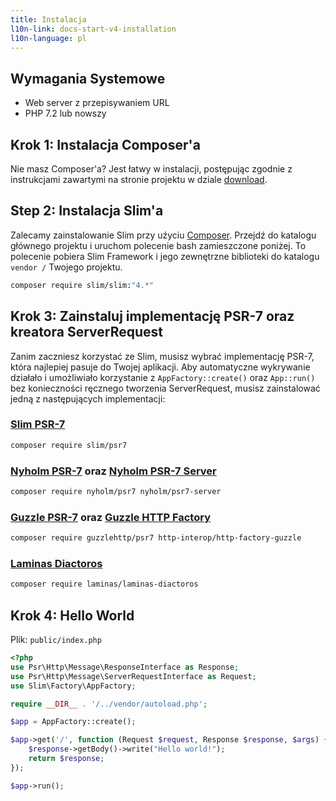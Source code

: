 ```yaml
---
title: Instalacja
l10n-link: docs-start-v4-installation
l10n-language: pl
---
```


## Wymagania Systemowe

* Web server z przepisywaniem URL
* PHP 7.2 lub nowszy

## Krok 1: Instalacja Composer'a

Nie masz Composer'a? Jest &#322;atwy w instalacji, post&#281;puj&#261;c zgodnie z instrukcjami zawartymi na stronie projektu w dziale [download](https://getcomposer.org/download/).

## Step 2: Instalacja Slim'a

Zalecamy zainstalowanie Slim przy u&#378;yciu [Composer](https://getcomposer.org/).
Przejd&#378; do katalogu g&#322;&#243;wnego projektu i uruchom polecenie bash
zamieszczone poni&#380;ej. To polecenie pobiera Slim Framework i jego zewn&#281;trzne biblioteki 
do katalogu `vendor /` Twojego projektu.

```bash
composer require slim/slim:"4.*"
```

## Krok 3: Zainstaluj implementacj&#281; PSR-7 oraz kreatora ServerRequest

Zanim zaczniesz korzysta&#263; ze Slim, musisz wybra&#263; implementacj&#281; PSR-7, kt&#243;ra najlepiej pasuje do Twojej aplikacji.
Aby automatyczne wykrywanie dzia&#322;a&#322;o i umo&#380;liwia&#322;o korzystanie z `AppFactory::create()` oraz `App::run()`
bez konieczno&#347;ci r&#281;cznego tworzenia ServerRequest, musisz zainstalowa&#263; jedn&#261; z nast&#281;puj&#261;cych implementacji:

### [Slim PSR-7](https://github.com/slimphp/Slim-Psr7)
```bash
composer require slim/psr7
```

### [Nyholm PSR-7](https://github.com/Nyholm/psr7) oraz [Nyholm PSR-7 Server](https://github.com/Nyholm/psr7-server)
```bash
composer require nyholm/psr7 nyholm/psr7-server
```

### [Guzzle PSR-7](https://github.com/guzzle/psr7) oraz [Guzzle HTTP Factory](https://github.com/http-interop/http-factory-guzzle)
```bash
composer require guzzlehttp/psr7 http-interop/http-factory-guzzle
```

### [Laminas Diactoros](https://github.com/laminas/laminas-diactoros)
```bash
composer require laminas/laminas-diactoros
```

## Krok 4: Hello World

Plik: `public/index.php`

```php
<?php
use Psr\Http\Message\ResponseInterface as Response;
use Psr\Http\Message\ServerRequestInterface as Request;
use Slim\Factory\AppFactory;

require __DIR__ . '/../vendor/autoload.php';

$app = AppFactory::create();

$app->get('/', function (Request $request, Response $response, $args) {
    $response->getBody()->write("Hello world!");
    return $response;
});

$app->run();
```
